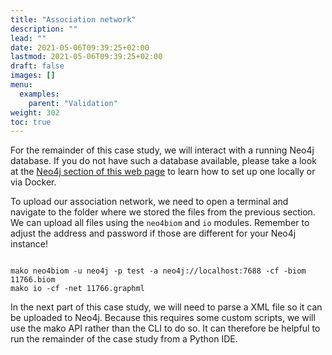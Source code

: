 ```yaml
---
title: "Association network"
description: ""
lead: ""
date: 2021-05-06T09:39:25+02:00
lastmod: 2021-05-06T09:39:25+02:00
draft: false
images: []
menu: 
  examples:
    parent: "Validation"
weight: 302
toc: true
---
```


For the remainder of this case study, we will interact with a running Neo4j database. If you do not have such a database available, please take a look at the <a href="/neo4j/introduction/intro">Neo4j section of this web page</a> to learn how to set up one locally or via Docker. 

To upload our association network, we need to open a terminal and navigate to the folder where we stored the files from the previous section. We can upload all files using the <code>neo4biom</code> and <code>io</code> modules. Remember to adjust the address and password if those are different for your Neo4j instance!

<pre><code>
mako neo4biom -u neo4j -p test -a neo4j://localhost:7688 -cf -biom 11766.biom 
mako io -cf -net 11766.graphml
</pre></code>

In the next part of this case study, we will need to parse a XML file so it can be uploaded to Neo4j. Because this requires some custom scripts, we will use the mako API rather than the CLI to do so. It can therefore be helpful to run the remainder of the case study from a Python IDE. 
